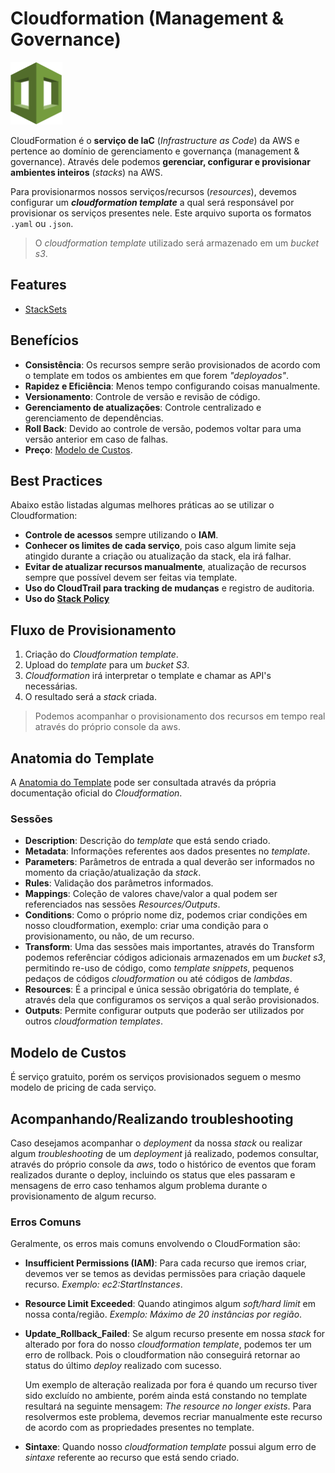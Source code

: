 # Cloudformation (Management & Governance)

<img height=100px; alt="cloudformation" src="../../../../images/cloudformation.png" />

CloudFormation é o **serviço de IaC** (*Infrastructure as Code*) da AWS e pertence ao domínio de gerenciamento e governança (management & governance). Através dele podemos **gerenciar, configurar e provisionar ambientes inteiros** (*stacks*) na AWS.

Para provisionarmos nossos serviços/recursos (*resources*), devemos configurar um ***cloudformation template*** a qual será responsável por provisionar os serviços presentes nele. Este arquivo suporta os formatos ```.yaml``` ou ```.json```.

> O *cloudformation template* utilizado será armazenado em um *bucket s3*.

## Features

- [StackSets](./stacksets/README.md)

## Benefícios

- **Consistência**: Os recursos sempre serão provisionados de acordo com o template em todos os ambientes em que forem *"deployados"*.
- **Rapidez e Eficiência**: Menos tempo configurando coisas manualmente.
- **Versionamento**: Controle de versão e revisão de código.
- **Gerenciamento de atualizações**: Controle centralizado e gerenciamento de dependências.
- **Roll Back**: Devido ao controle de versão, podemos voltar para uma versão anterior em caso de falhas.
- **Preço**: [Modelo de Custos](#modelo-de-custos).

## Best Practices

Abaixo estão listadas algumas melhores práticas ao se utilizar o Cloudformation:

- **Controle de acessos** sempre utilizando o **IAM**.
- **Conhecer os limites de cada serviço**, pois caso algum limite seja atingido durante a criação ou atualização da stack, ela irá falhar.
- **Evitar de atualizar recursos manualmente**, atualização de recursos sempre que possível devem ser feitas via template.
- **Uso do CloudTrail para tracking de mudanças** e registro de auditoria.
- **Uso do [Stack Policy](./stack-policy/README.md)**

## Fluxo de Provisionamento

1. Criação do *Cloudformation template*.
2. Upload do *template* para um *bucket S3*.
3. *Cloudformation* irá interpretar o template e chamar as API's necessárias.
4. O resultado será a *stack* criada.

> Podemos acompanhar o provisionamento dos recursos em tempo real através do próprio console da aws.

## Anatomia do Template

A [Anatomia do Template](https://docs.aws.amazon.com/AWSCloudFormation/latest/UserGuide/template-anatomy.html) pode ser consultada através da própria documentação oficial do *Cloudformation*.

### Sessões

- **Description**: Descrição do *template* que está sendo criado.
- **Metadata**: Informações referentes aos dados presentes no *template*.
- **Parameters**: Parâmetros de entrada a qual deverão ser informados no momento da criação/atualização da *stack*.
- **Rules**: Validação dos parâmetros informados.
- **Mappings**: Coleção de valores chave/valor a qual podem ser referenciados nas sessões *Resources/Outputs*.
- **Conditions**: Como o próprio nome diz, podemos criar condições em nosso cloudformation, exemplo: criar uma condição para o provisionamento, ou não, de um recurso.
- **Transform**: Uma das sessões mais importantes, através do Transform podemos referênciar códigos adicionais armazenados em um *bucket s3*, permitindo re-uso de código, como *template snippets*, pequenos pedaços de códigos *cloudformation* ou até códigos de *lambdas*.
- **Resources**: É a principal e única sessão obrigatória do template, é através dela que configuramos os serviços a qual serão provisionados.
- **Outputs**: Permite configurar outputs que poderão ser utilizados por outros *cloudformation templates*.

## Modelo de Custos

É serviço gratuito, porém os serviços provisionados seguem o mesmo modelo de pricing de cada serviço.

## Acompanhando/Realizando troubleshooting

Caso desejamos acompanhar o *deployment* da nossa *stack* ou realizar algum *troubleshooting* de um *deployment* já realizado, podemos consultar, através do próprio console da *aws*, todo o histórico de eventos que foram realizados durante o deploy, incluindo os status que eles passaram e mensagens de erro caso tenhamos algum problema durante o provisionamento de algum recurso.

### Erros Comuns

Geralmente, os erros mais comuns envolvendo o CloudFormation são:

- **Insufficient Permissions (IAM)**: Para cada recurso que iremos criar, devemos ver se temos as devidas permissões para criação daquele recurso. *Exemplo: ec2:StartInstances*.

- **Resource Limit Exceeded**: Quando atingimos algum *soft/hard limit* em nossa conta/região. *Exemplo: Máximo de 20 instâncias por região*.

- **Update_Rollback_Failed**: Se algum recurso presente em nossa *stack* for alterado por fora do nosso *cloudformation template*, podemos ter um erro de rollback. Pois o cloudformation não conseguirá retornar ao status do último *deploy* realizado com sucesso.

    Um exemplo de alteração realizada por fora é quando um recurso tiver sido excluído no ambiente, porém ainda está constando no template resultará na seguinte mensagem: *The resource no longer exists*. Para resolvermos este problema, devemos recriar manualmente este recurso de acordo com as propriedades presentes no template.

- **Sintaxe**: Quando nosso *cloudformation template* possui algum erro de *sintaxe* referente ao recurso que está sendo criado.